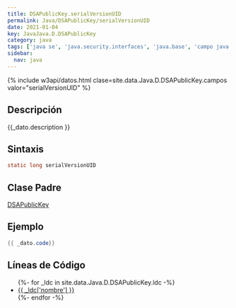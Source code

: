 ```yaml
---
title: DSAPublicKey.serialVersionUID
permalink: Java/DSAPublicKey/serialVersionUID
date: 2021-01-04
key: JavaJava.D.DSAPublicKey
category: java
tags: ['java se', 'java.security.interfaces', 'java.base', 'campo java', 'Java 1.1']
sidebar: 
  nav: java
---
```


{% include w3api/datos.html clase=site.data.Java.D.DSAPublicKey.campos valor="serialVersionUID" %}

## Descripción
{{_dato.description }}

## Sintaxis
~~~java
static long serialVersionUID
~~~

## Clase Padre
[DSAPublicKey](/Java/DSAPublicKey/)

## Ejemplo
~~~java
{{ _dato.code}}
~~~

## Líneas de Código
<ul>
{%- for _ldc in site.data.Java.D.DSAPublicKey.ldc -%}
   <li>
       <a href="{{_ldc['url'] }}">{{ _ldc['nombre'] }}</a>
   </li>
{%- endfor -%}
</ul>
